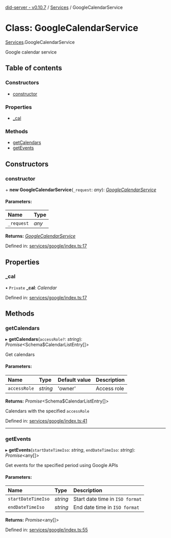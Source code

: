 [did-server - v0.10.7](../README.md) / [Services](../modules/services.md) / GoogleCalendarService

# Class: GoogleCalendarService

[Services](../modules/services.md).GoogleCalendarService

Google calendar service

## Table of contents

### Constructors

- [constructor](services.googlecalendarservice.md#constructor)

### Properties

- [\_cal](services.googlecalendarservice.md#_cal)

### Methods

- [getCalendars](services.googlecalendarservice.md#getcalendars)
- [getEvents](services.googlecalendarservice.md#getevents)

## Constructors

### constructor

\+ **new GoogleCalendarService**(`_request`: *any*): [*GoogleCalendarService*](services.googlecalendarservice.md)

#### Parameters:

Name | Type |
:------ | :------ |
`_request` | *any* |

**Returns:** [*GoogleCalendarService*](services.googlecalendarservice.md)

Defined in: [services/google/index.ts:17](https://github.com/Puzzlepart/did/blob/dev/server/services/google/index.ts#L17)

## Properties

### \_cal

• `Private` **\_cal**: *Calendar*

Defined in: [services/google/index.ts:17](https://github.com/Puzzlepart/did/blob/dev/server/services/google/index.ts#L17)

## Methods

### getCalendars

▸ **getCalendars**(`accessRole?`: *string*): *Promise*<Schema$CalendarListEntry[]\>

Get calendars

#### Parameters:

Name | Type | Default value | Description |
:------ | :------ | :------ | :------ |
`accessRole` | *string* | 'owner' | Access role   |

**Returns:** *Promise*<Schema$CalendarListEntry[]\>

Calendars with the specified `accessRole`

Defined in: [services/google/index.ts:41](https://github.com/Puzzlepart/did/blob/dev/server/services/google/index.ts#L41)

___

### getEvents

▸ **getEvents**(`startDateTimeIso`: *string*, `endDateTimeIso`: *string*): *Promise*<any[]\>

Get events for the specified period using Google APIs

#### Parameters:

Name | Type | Description |
:------ | :------ | :------ |
`startDateTimeIso` | *string* | Start date time in `ISO format`   |
`endDateTimeIso` | *string* | End date time in `ISO format`    |

**Returns:** *Promise*<any[]\>

Defined in: [services/google/index.ts:55](https://github.com/Puzzlepart/did/blob/dev/server/services/google/index.ts#L55)
